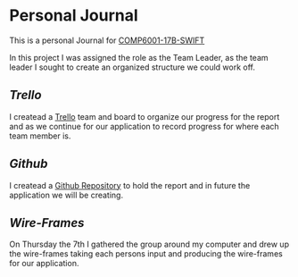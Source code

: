 # Personal Journal
This is a personal Journal for [COMP6001-17B-SWIFT](https://github.com/ToiOhomaiBCS/COMP6001-17B-SWIFT)

In this project I was assigned the role as the Team Leader, as the team leader I sought to create an organized structure we could work off.

## _Trello_
I createad a [Trello](https://trello.com/b/LyQqVv3z/comp6001-assesment-2) team and board to organize our progress for the report and as we continue for our application to record progress for where each team member is. 

## _Github_
I createad a [Github Repository](https://github.com/mattcollie/COMP6001-17B-SWIFT) to hold the report and in future the application we will be creating.

## _Wire-Frames_
On Thursday the 7th I gathered the group around my computer and drew up the wire-frames taking each persons input and producing the wire-frames for our application.
